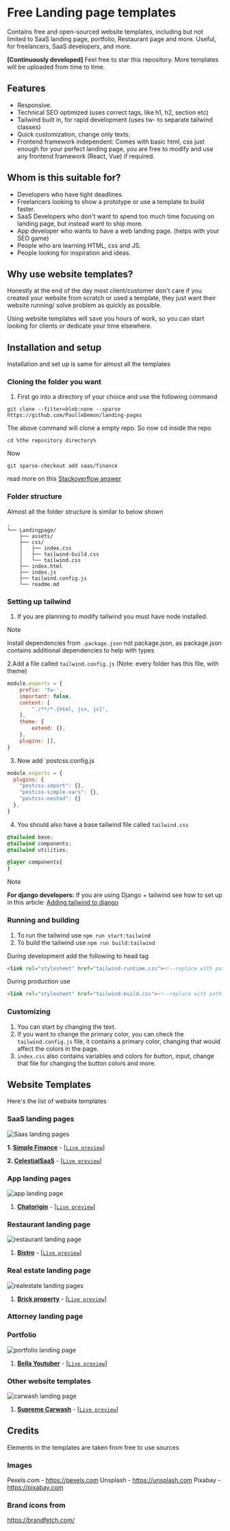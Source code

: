 # Free Landing page templates

Contains free and open-sourced website templates, including but not limited to SaaS landing page, portfolio, Restaurant page and more. Useful, for freelancers, SaaS developers, and more.

**[Continuously developed]** Feel free to star this repository. More templates will be uploaded from time to time.

## Features
* Responsive.
* Technical SEO optimized (uses correct tags, like h1, h2, section etc)
* Tailwind built in, for rapid development (uses tw- to separate tailwind classes)
* Quick customization, change only texts.
* Frontend framework independent: Comes with basic html, css just enough for your perfect landing page, you are free to modify and use any frontend framework (React, Vue) if required.

## Whom is this suitable for?
* Developers who have tight deadlines.
* Freelancers looking to show a prototype or use a template to build faster.
* SaaS Developers who don't want to spend too much time focusing on landing page, but instead want to ship more.
* App developer who wants to have a web landing page. (helps with your SEO game)
* People who are learning HTML, css and JS.
* People looking for inspiration and ideas.

## Why use website templates?
Honestly at the end of the day most client/customer don't care if you 
created your website from scratch or used a template, they just want their
website running/ solve problem as quickly as possible.

Using website templates will save you hours of work, so you can start looking
for clients or dedicate your time elsewhere.


## Installation and setup
Installation and set up is same for almost all the templates

### Cloning the folder you want
1. First go into a directory of your choice and use the following command 
```
git clone --filter=blob:none --sparse  https://github.com/PaulleDemon/landing-pages
 ```
The above command will clone a empty repo. So now cd inside the repo 
``` 
cd %the repository directory%
```
Now
```
git sparse-checkout add saas/finance
``` 
read more on this [Stackoverflow answer](https://stackoverflow.com/a/73254328/15993687)

### Folder structure
Almost all the folder structure is similar to below shown
```
.
└── Landingpage/
    ├── assets/
    ├── css/
    │   ├── index.css
    │   ├── tailwind-build.css
    │   └── tailwind.css
    ├── index.html
    ├── index.js
    ├── tailwind.config.js
    └── readme.md
```

### Setting up tailwind
1. If you are planning to modify tailwind you must have node installed.

> [!NOTE] 
> Install dependencies from `.package.json` not package.json, as package.json contains additional dependencies to help with types

2.Add a file called `tailwind.config.js` (Note: every folder has this file, with theme)
```js
module.exports = {
	prefix: 'tw-',
	important: false,
	content: [
		"./**/*.{html, jsx, js}",
	],
	theme: {
		extend: {},
	},
	plugins: [],
}
```
3. Now add `postcss.config.js
```js
module.exports = {
  plugins: {
    "postcss-import": {},
    "postcss-simple-vars": {},
    "postcss-nested": {}
  },
}
```
4. You should also have a base tailwind file called `tailwind.css`
```css
@tailwind base;
@tailwind components;
@tailwind utilities;

@layer components{
}
```
> [!NOTE]
**For django developers:**
If you are using Django + tailwind see how to set up in this article: [Adding tailwind to django](https://dev.to/paul_freeman/adding-tailwind-css-to-django-14a)

### Running and building
1. To run the tailwind use `npm run start:tailwind`
2. To build the tailwind use `npm run build:tailwind`

During development add the following to head tag
```html
<link rel="stylesheet" href="tailwind-runtime.css"><!--replace with path to your tailwind runtime-->
```
During production use 
```html
<link rel="stylesheet" href="tailwind-build.css"><!--replace with path to your tailwind build-->
```

### Customizing
1. You can start by changing the text.
2. If you want to change the primary color, you can check the `tailwind.config.js` file, it
   contains a primary color, changing that would affect the colors in the page.
3. `index.css` also contains variables and colors for button, input, change that file for changing the
   button colors and more.


## Website Templates

Here's the list of website templates


### SaaS landing pages

![Saas landing pages](src/saas/screenshots/finance.png)

**1. [Simple Finance](src/saas/finance)** - [[`Live preview`](https://finance-saas-template.netlify.app/)]

**2. [CelestialSaaS](src/saas/CelestialSaaS/)** - [[`Live preview`](https://celestialsaas.netlify.app/)]


### App landing pages
![app landing page](src/apps/screenshots/chat-origin.png)

1. **[Chatorigin](src/apps/chatorigin)** - [[`Live preview`](https://chatorigin.netlify.app/)]



### Restaurant landing page

![restaurant landing page](src/restaurant/screenshots/bistro.png)

1. **[Bistro](src/restaurant/bistro)** - [[`Live preview`](https://bistro-rest.netlify.app/)]


### Real estate landing page

![realestate landing pages](src/realestate/screenshots/brickstone.png)

1. **[Brick property](src/realestate/brickproperty)** - [[`Live preview`](https://brickproperty.netlify.app/)]

### Attorney landing page


### Portfolio

![portfolio landing page](src/portfolio/screenshots/bella.png) 

1. **[Bella Youtuber](src/portfolio/bella)** - [[`Live preview`](https://bella-youtuber.netlify.app/)]


### Other website templates

![carwash landing page](src/others/screenshots/carwash.png) 


1. **[Supreme Carwash](src/others/carwash)** - [[`Live preview`](https://supremecarwash.netlify.app/)]


## Credits
Elements in the templates are taken from free to use sources

### Images
Pexels.com - https://pexels.com
Unsplash - https://unsplash.com
Pixabay - https://pixabay.com

### Brand icons from
https://brandfetch.com/